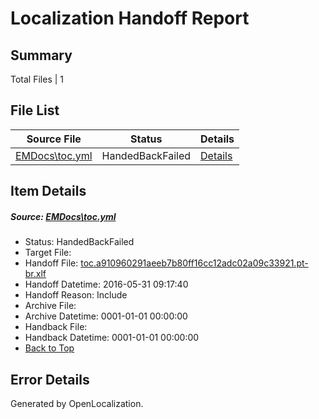 # <a name='report-top'></a> Localization Handoff Report

## Summary
 Total Files | 1

## File List
 Source File | Status | Details 
 ----------- | ------ | ------- 
 [EMDocs\toc.yml](https://github.com/Microsoft/EMDocs-pr/blob/376a4b59c212d21b1fb2663fd8d0838c0d961884/EMDocs/toc.yml) | HandedBackFailed | [Details](#d7ee9f5c3eaa76d259e4d1cf0f1f1b32bf27b8a8330)

## Item Details
##### <a name='d7ee9f5c3eaa76d259e4d1cf0f1f1b32bf27b8a8330'></a> Source: [EMDocs\toc.yml](https://github.com/Microsoft/EMDocs-pr/blob/376a4b59c212d21b1fb2663fd8d0838c0d961884/EMDocs/toc.yml)
* Status: HandedBackFailed
* Target File: 
* Handoff File: [toc.a910960291aeeb7b80ff16cc12adc02a09c33921.pt-br.xlf](https://github.com/Microsoft/EM.handoff/blob/c511fca5c94ba2434613df9e39a85b9bc9a67ae3/ol-handoff/Microsoft/EMDocs-pr.pt-br/master/toc.a910960291aeeb7b80ff16cc12adc02a09c33921.pt-br.xlf)
* Handoff Datetime: 2016-05-31 09:17:40
* Handoff Reason: Include
* Archive File: 
* Archive Datetime: 0001-01-01 00:00:00
* Handback File: 
* Handback Datetime: 0001-01-01 00:00:00
* [Back to Top](#report-top)


## Error Details

Generated by OpenLocalization.
